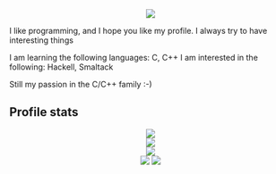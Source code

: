 <div align="center"> 
   <img src="https://readme-typing-svg.herokuapp.com?font=Fira+Code&weight=500&size=40&pause=1000&color=F7C213&center=true&vCenter=true&width=560&height=70&lines=Hello%21+I%27m+NeoIO%21+%F0%9F%91%8B"> 
 </div> 
 
I like programming, and I hope you like my profile. I always try to have interesting things

I am learning the following languages: C, C++
I am interested in the following: Hackell, Smaltack

Still my passion in the C/C++ family :-)



## Profile stats 
 <div align="center"> 
   <img src="http://github-profile-summary-cards.vercel.app/api/cards/profile-details?username=Krush206&theme=slateorange" /> 
 </div> 
  
 <div align="center"> 
   <img src="https://github-readme-stats.vercel.app/api/top-langs/?username=Krush206&langs_count=5&theme=great-gatsby"> 
 </div> 
  
 <div align="center"> 
   <img src="https://github-readme-streak-stats.herokuapp.com?user=NeonIOSTD&theme=rising-sun&hide_border=true" /> 
 </div> 
  
 <div align="center"> 
   <img src="http://github-profile-summary-cards.vercel.app/api/cards/stats?username=NeonIOSTD&theme=slateorange" /> 
   <img src="http://github-profile-summary-cards.vercel.app/api/cards/most-commit-language?username=NeonIOSTD&theme=slateorange" /> 
 </div>





<!---
NeonIOSTD/NeonIOSTD is a ✨ special ✨ repository because its `README.md` (this file) appears on your GitHub profile.
You can click the Preview link to take a look at your changes.
--->
